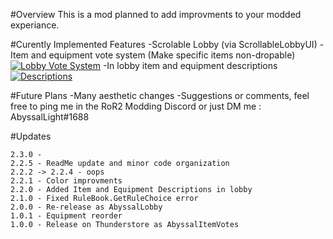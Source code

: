 #Overview
This is a mod planned to add improvments to your modded experiance.

#Curently Implemented Features
-Scrolable Lobby (via ScrollableLobbyUI)
-Item and equipment vote system (Make specific items non-dropable)
[![Lobby Vote System](https://cdn.discordapp.com/attachments/749685688110415933/851257282343338034/Untitled_drawing_1.png)]()
-In lobby item and equipment descriptions
[![Descriptions](https://cdn.discordapp.com/attachments/749685688110415933/851243540923154463/image2.png)]()

#Future Plans
-Many aesthetic changes
-Suggestions or comments, feel free to ping me in the RoR2 Modding Discord or just DM me : AbyssalLight#1688

#Updates
```
2.3.0 - 
2.2.5 - ReadMe update and minor code organization
2.2.2 -> 2.2.4 - oops
2.2.1 - Color improvments
2.2.0 - Added Item and Equipment Descriptions in lobby
2.1.0 - Fixed RuleBook.GetRuleChoice error
2.0.0 - Re-release as AbyssalLobby
1.0.1 - Equipment reorder
1.0.0 - Release on Thunderstore as AbyssalItemVotes
```